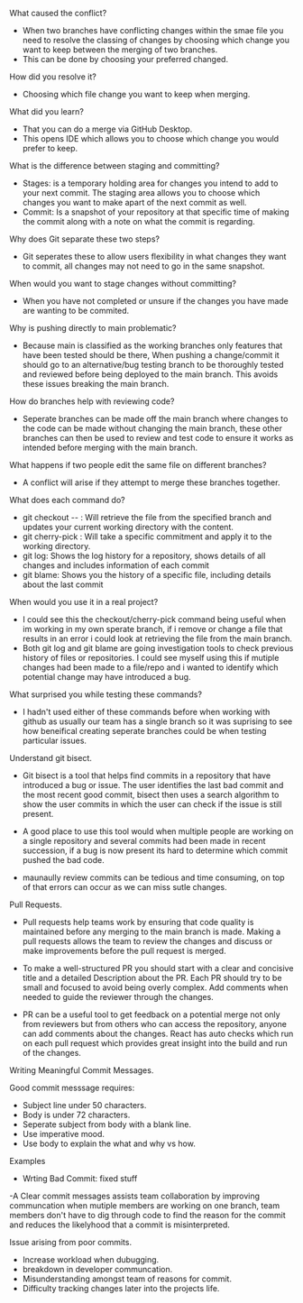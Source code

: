 What caused the conflict?

- When two branches have conflicting changes within the smae file you need to resolve the classing of changes by choosing which change you want to keep between the merging of two branches.
- This can be done by choosing your preferred changed.

How did you resolve it?

- Choosing which file change you want to keep when merging.

What did you learn?

- That you can do a merge via GitHub Desktop.
- This opens IDE which allows you to choose which change you would prefer to keep.

What is the difference between staging and committing?

- Stages: is a temporary holding area for changes you intend to add to your next commit. The staging area allows you to choose which changes you want to make apart of the next commit as well.
- Commit: Is a snapshot of your repository at that specific time of making the commit along with a note on what the commit is regarding.

Why does Git separate these two steps?

- Git seperates these to allow users flexibility in what changes they want to commit, all changes may not need to go in the same snapshot.

When would you want to stage changes without committing?

- When you have not completed or unsure if the changes you have made are wanting to be commited.

Why is pushing directly to main problematic?

- Because main is classified as the working branches only features that have been tested should be there, When pushing a change/commit it should go to an alternative/bug testing branch to be thoroughly tested and reviewed before being deployed to the main branch. This avoids these issues breaking the main branch.

How do branches help with reviewing code?

- Seperate branches can be made off the main branch where changes to the code can be made without changing the main branch, these other branches can then be used to review and test code to ensure it works as intended before merging with the main branch.

What happens if two people edit the same file on different branches?

- A conflict will arise if they attempt to merge these branches together.

What does each command do?

- git checkout <branch> -- <file>: Will retrieve the file from the specified branch and updates your current working directory with the content.
- git cherry-pick <commit>: Will take a specific commitment and apply it to the working directory.
- git log: Shows the log history for a repository, shows details of all changes and includes information of each commit
- git blame: Shows you the history of a specific file, including details about the last commit

When would you use it in a real project?

- I could see this the checkout/cherry-pick command being useful when im working in my own sperate branch, if i remove or change a file that results in an error i could look at retrieving the file from the main branch.
- Both git log and git blame are going investigation tools to check previous history of files or repositories. I could see myself using this if mutiple changes had been made to a file/repo and i wanted to identify which potential change may have introduced a bug.

What surprised you while testing these commands?

- I hadn't used either of these commands before when working with github as usually our team has a single branch so it was suprising to see how beneifical creating seperate branches could be when testing particular issues.

Understand git bisect.

- Git bisect is a tool that helps find commits in a repository that have introduced a bug or issue. The user identifies the last bad commit and the most recent good commit, bisect then uses a search algorithm to show the user commits in which the user can check if the issue is still present.

- A good place to use this tool would when multiple people are working on a single repository and several commits had been made in recent succession, if a bug is now present its hard to determine which commit pushed the bad code.

- maunaully review commits can be tedious and time consuming, on top of that errors can occur as we can miss sutle changes.

Pull Requests.

- Pull requests help teams work by ensuring that code quality is maintained before any merging to the main branch is made. Making a pull requests allows the team to review the changes and discuss or make improvements before the pull request is merged.

- To make a well-structured PR you should start with a clear and concisive title and a detailed Description about the PR. Each PR should try to be small and focused to avoid being overly complex. Add comments when needed to guide the reviewer through the changes.

- PR can be a useful tool to get feedback on a potential merge not only from reviewers but from others who can access the repository, anyone can add comments about the changes. React has auto checks which run on each pull request which provides great insight into the build and run of the changes.

Writing Meaningful Commit Messages.

Good commit messsage requires:

- Subject line under 50 characters.
- Body is under 72 characters.
- Seperate subject from body with a blank line.
- Use imperative mood.
- Use body to explain the what and why vs how.

Examples
- Wrting Bad Commit: fixed stuff

-A Clear commit messages assists team collaboration by improving communcation when mutiple members are working on one branch, team members don't have to dig through code to find the reason for the commit and reduces the likelyhood that a commit is misinterpreted.

Issue arising from poor commits.

- Increase workload when dubugging.
- breakdown in developer communcation.
- Misunderstanding amongst team of reasons for commit.
- Difficulty tracking changes later into the projects life.


